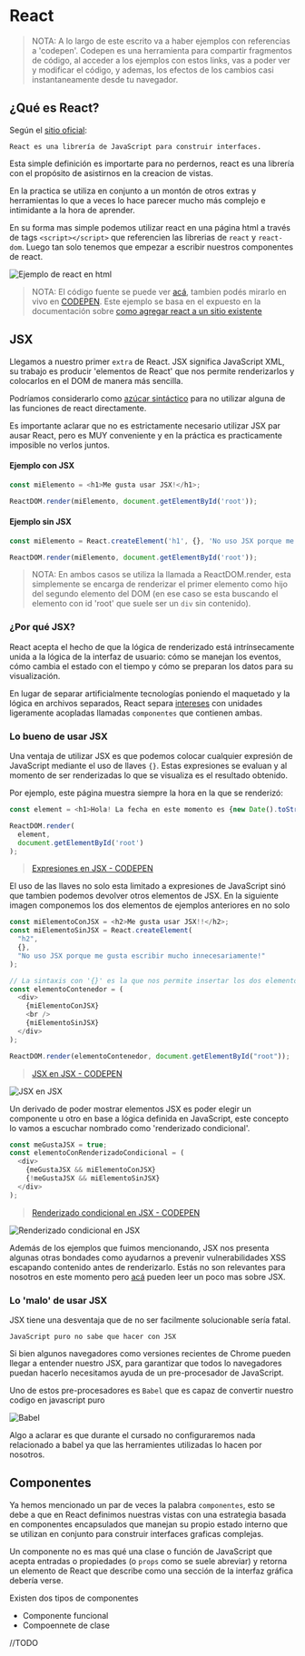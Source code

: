 # React
>NOTA: A lo largo de este escrito va a haber ejemplos con referencias a 'codepen'. Codepen es una herramienta para compartir fragmentos de código, al acceder a los ejemplos con estos links, vas a poder ver y modificar el código, y ademas, los efectos de los cambios casi instantaneamente desde tu navegador.
## ¿Qué es React?
Según el [sitio oficial](https://reactjs.org/):
```
React es una librería de JavaScript para construir interfaces.
```
Esta simple definición es importarte para no perdernos, react  es una librería con el propósito de asistirnos en la creacion de vistas. 

En la practica se utiliza en conjunto a un montón de otros extras y herramientas lo que a veces lo hace parecer mucho más complejo e intimidante a la hora de aprender.

En su forma mas simple podemos utilizar react en una página html a través de tags `<script></script>` que referencien las librerias de `react` y `react-dom`. Luego tan solo tenemos que empezar a escribir nuestros componentes de react. 

![Ejemplo de react en html](imagenes/react-html.gif)

> NOTA: El código fuente se puede ver [acá](ejemplos/react-html.html), tambien podés mirarlo en vivo en [CODEPEN](https://codepen.io/leandamarill/pen/poNWgmQ). Este  ejemplo se basa en el expuesto en la documentación sobre [como agregar react a un sitio existente](https://reactjs.org/docs/add-react-to-a-website.html#add-react-in-one-minute)

## JSX
Llegamos a nuestro primer `extra` de React. JSX significa JavaScript XML, su trabajo es producir 'elementos de React' que nos permite renderizarlos y colocarlos en el DOM de manera más sencilla. 

Podríamos considerarlo como [azúcar sintáctico](https://es.wikipedia.org/wiki/Az%C3%BAcar_sint%C3%A1ctico) para no utilizar alguna de las funciones de react directamente.

Es importante aclarar que no es estrictamente necesario utilizar JSX par ausar React, pero es MUY conveniente y en la práctica es practicamente imposible no verlos juntos.

#### Ejemplo con JSX
```js
const miElemento = <h1>Me gusta usar JSX!</h1>;

ReactDOM.render(miElemento, document.getElementById('root'));
```
#### Ejemplo sin JSX
```js
const miElemento = React.createElement('h1', {}, 'No uso JSX porque me gusta escribir mucho innecesariamente!');

ReactDOM.render(miElemento, document.getElementById('root'));
```

> NOTA: En ambos casos se utiliza la llamada a ReactDOM.render, esta simplemente se encarga de renderizar el primer elemento como hijo del segundo elemento del DOM (en ese caso se esta buscando el elemento con id 'root' que suele ser un `div` sin contenido).

### ¿Por qué JSX?

React acepta el hecho de que la lógica de renderizado está intrínsecamente unida a la lógica de la interfaz de usuario: cómo se manejan los eventos, cómo cambia el estado con el tiempo y cómo se preparan los datos para su visualización.

En lugar de separar artificialmente tecnologías poniendo el maquetado y la lógica en archivos separados, React separa [intereses](https://es.wikipedia.org/wiki/Separaci%C3%B3n_de_intereses) con unidades ligeramente acopladas llamadas `componentes` que contienen ambas.

### Lo bueno de usar JSX
Una ventaja de utilizar JSX es que podemos colocar cualquier expresión de JavaScript mediante el uso de llaves `{}`. Estas expresiones se evaluan y al momento de ser renderizadas lo que se visualiza es el resultado obtenido.

Por ejemplo, este página muestra siempre la hora en la que se renderizó:
```js
const element = <h1>Hola! La fecha en este momento es {new Date().toString()}</h1>;

ReactDOM.render(
  element,
  document.getElementById('root')
);
```
> [Expresiones en JSX - CODEPEN](https://codepen.io/leandamarill/pen/zYoEqPq)  

El uso de las llaves no solo esta limitado a expresiones de JavaScript sinó que tambien podemos devolver otros elementos de JSX. En la siguiente imagen componemos los dos elementos de ejemplos anteriores en no solo

```js
const miElementoConJSX = <h2>Me gusta usar JSX!!</h2>;
const miElementoSinJSX = React.createElement(
  "h2",
  {},
  "No uso JSX porque me gusta escribir mucho innecesariamente!"
);

// La sintaxis con '{}' es la que nos permite insertar los dos elementos
const elementoContenedor = (
  <div>
    {miElementoConJSX}
    <br />
    {miElementoSinJSX}
  </div>
);

ReactDOM.render(elementoContenedor, document.getElementById("root"));
```
> [JSX en JSX - CODEPEN](https://codepen.io/leandamarill/pen/gOLGrej)  

![JSX en JSX](imagenes/mamushka-jsx.png)

Un derivado de poder mostrar elementos JSX es poder elegir un componente u otro en base a lógica definida en JavaScript, este concepto lo vamos a escuchar nombrado como 'renderizado condicional'.

```js
const meGustaJSX = true;
const elementoConRenderizadoCondicional = (
  <div>
    {meGustaJSX && miElementoConJSX}
    {!meGustaJSX && miElementoSinJSX}
  </div>
);
```
> [Renderizado condicional en JSX - CODEPEN](https://codepen.io/leandamarill/pen/yLVzOyw)  

![Renderizado condicional en JSX](imagenes/renderizado-condicional.png)

Además de los ejemplos que fuimos mencionando, JSX nos presenta algunas otras bondades como ayudarnos a prevenir vulnerabilidades XSS escapando contenido antes de renderizarlo. Estás no son relevantes para nosotros en este momento pero [acá](https://es.reactjs.org/docs/introducing-jsx.html) pueden leer un poco mas sobre JSX.

### Lo 'malo' de usar JSX

JSX tiene una desventaja que de no ser facilmente solucionable sería fatal.

```
JavaScript puro no sabe que hacer con JSX
```

Si bien algunos navegadores como versiones recientes de Chrome pueden llegar a entender nuestro JSX, para garantizar que todos lo navegadores puedan hacerlo necesitamos ayuda de un pre-procesador de JavaScript.

Uno de estos pre-procesadores es `Babel` que es capaz de convertir nuestro codigo en javascript puro

![Babel](imagenes/ejemplo-babel.png)

Algo a aclarar es que durante el cursado no configuraremos nada relacionado a babel ya que las herramientes utilizadas lo hacen por nosotros.

## Componentes

Ya hemos mencionado un par de veces la palabra `componentes`, esto se debe a que en React definimos nuestras vistas con una estrategia basada en componentes encapsulados que manejan su propio estado interno que se utilizan en conjunto para construir interfaces graficas complejas. 

Un componente no es mas qué una clase o función de JavaScript que acepta entradas o propiedades (o `props` como se suele abreviar) y retorna un elemento de React que describe como una sección de la interfaz gráfica debería verse.

Existen dos tipos de componentes
- Componente funcional
- Compoennete de clase

//TODO